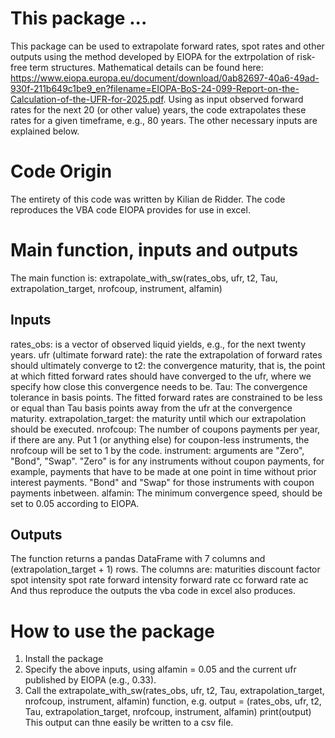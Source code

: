 # This package ...
This package can be used to extrapolate forward rates, spot rates and other outputs using the method developed by EIOPA for the extrpolation of risk-free term structures. Mathematical details can be found here: https://www.eiopa.europa.eu/document/download/0ab82697-40a6-49ad-930f-211b649c1be9_en?filename=EIOPA-BoS-24-099-Report-on-the-Calculation-of-the-UFR-for-2025.pdf.
Using as input observed forward rates for the next 20 (or other value) years,
the code extrapolates these rates for a given timeframe, e.g., 80 years. The other necessary inputs are explained below.

# Code Origin
The entirety of this code was written by Kilian de Ridder.
The code reproduces the VBA code EIOPA provides for use in excel.

# Main function, inputs and outputs
The main function is:
extrapolate_with_sw(rates_obs, ufr, t2, Tau, extrapolation_target, nrofcoup, instrument, alfamin)

## Inputs
rates_obs: is a vector of observed liquid yields, e.g., for the next twenty years.
ufr (ultimate forward rate): the rate the extrapolation of forward rates should ultimately converge to
t2: the convergence maturity, that is, the point at which fitted forward rates should have converged to the ufr, where we specify how close this convergence needs to be.
Tau: The convergence tolerance in basis points. The fitted forward rates are constrained to be less or equal than Tau basis points away from the ufr at the convergence maturity.
extrapolation_target: the maturity until which our extrapolation should be executed.
nrofcoup: The number of coupons payments per year, if there are any. Put 1 (or anything else) for coupon-less instruments, the nrofcoup will be set to 1 by the code.
instrument: arguments are "Zero", "Bond", "Swap". "Zero" is for any instruments without coupon payments, for example, payments that have to be made at one point in time without prior interest payments. "Bond" and "Swap" for those instruments with coupon payments inbetween.
alfamin: The minimum convergence speed, should be set to 0.05 according to EIOPA.

## Outputs
The function returns a pandas DataFrame with 7 columns and (extrapolation_target + 1) rows. The columns are:
maturities
discount factor
spot intensity
spot rate
forward intensity
forward rate cc
forward rate ac
And thus reproduce the outputs the vba code in excel also produces.

# How to use the package
1. Install the package
2. Specify the above inputs, using alfamin = 0.05 and the current ufr published by EIOPA (e.g., 0.33).
3. Call the extrapolate_with_sw(rates_obs, ufr, t2, Tau, extrapolation_target, nrofcoup, instrument, alfamin) function, e.g.
output = (rates_obs, ufr, t2, Tau, extrapolation_target, nrofcoup, instrument, alfamin)
print(output)
This output can thne easily be written to a csv file.





